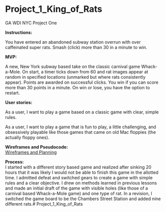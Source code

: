 # Project_1_King_of_Rats
GA WDI NYC Project One



**Instructions:**

You have entered an abandoned subway station overrun with over caffeinated super rats. Smash (click) more than 30 in a minute to win.

**MVP:**

A new, New York subway based take on the classic carnival game Whack-a-Mole. On start, a timer ticks down from 60 and rat images appear at random in specified locations (unmarked but where rats consistently appear). Points are awarded on successful clicks. You win if you can score more than 30 points in a minute. On win or lose, you have the option to restart.

**User stories:**

As a user, I want to play a game based on a classic game with clear, simple rules.

As a user, I want to play a game that is fun to play, a little challenging, and obsessively playable like those games that came on old Mac floppies (the actually floppy ones).

**Wireframes and Pseudocode:**<br>
[Wireframes and Planning](https://github.com/donutdespair/Project_1_King_of_Rats/blob/master/deploy.pdf "Wireframes and Planning")



**Process:**<br>
I started with a different story based game and realized after sinking 20 hours that it was likely I would not be able to finish this game in the allotted time. I admitted defeat and switched gears to create a game with simple rules and a clear objective. I drew on methods learned in previous lessons and made an initial draft of the game with visible holes (like those of a carnival based Whack-a-Mole game) and one type of rat. In a revision, I switched the game board to be the Chambers Street Station and added nine different rats.# Project_1_King_of_Rats


